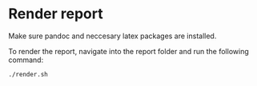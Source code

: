 # Render report

Make sure pandoc and neccesary latex packages are installed.

To render the report, navigate into the report folder and run the following command:

```bash
./render.sh
```
